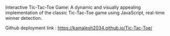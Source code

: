 Interactive Tic-Tac-Toe Game: A dynamic and visually appealing implementation of the classic Tic-Tac-Toe game using JavaScript,
 real-time winner detection.

Github deployment link : https://kamalesh2034.github.io/Tic-Tac-Toe/
